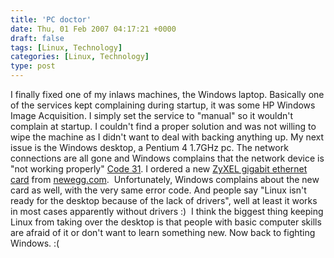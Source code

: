 ```yaml
---
title: 'PC doctor'
date: Thu, 01 Feb 2007 04:17:21 +0000
draft: false
tags: [Linux, Technology]
categories: [Linux, Technology]
type: post
---
```


I finally fixed one of my inlaws machines, the Windows laptop. Basically one of the services kept complaining during startup, it was some HP Windows Image Acquisition. I simply set the service to "manual" so it wouldn't complain at startup. I couldn't find a proper solution and was not willing to wipe the machine as I didn't want to deal with backing anything up. My next issue is the Windows desktop, a Pentium 4 1.7GHz pc. The network connections are all gone and Windows complains that the network device is "not working properly" [Code 31](http://support.microsoft.com/kb/125174). I ordered a new [ZyXEL gigabit ethernet card](http://www.newegg.com/Product/Product.asp?Item=N82E16833181009) from [newegg.com](http://www.newegg.com).  Unfortunately, Windows complains about the new card as well, with the very same error code. And people say "Linux isn't ready for the desktop because of the lack of drivers", well at least it works in most cases apparently without drivers :)  I think the biggest thing keeping Linux from taking over the desktop is that people with basic computer skills are afraid of it or don't want to learn something new. Now back to fighting Windows. :(